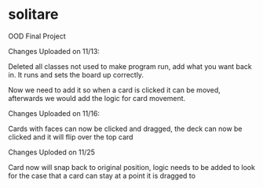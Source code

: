 # solitare
OOD Final Project


Changes Uploaded on 11/13:

Deleted all classes not used to make program run, add what you want back in.
It runs and sets the board up correctly.

Now we need to add it so when a card is clicked it can be moved, afterwards we would add the logic for card movement.



Changes Uploaded on 11/16:

Cards with faces can now be clicked and dragged, the deck can now be clicked and it will flip over the top card

Changes Uploded on 11/25

Card now will snap back to original position, logic needs to be added to look for the case that a card can stay at a point it is dragged to
